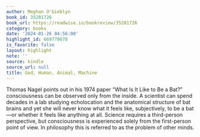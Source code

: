 ```yaml
---
author: Meghan O'Gieblyn
book_id: 35281726
book_url: https://readwise.io/bookreview/35281726
category: books
date: '2024-01-26 04:56:00'
highlight_id: 669770678
is_favorite: false
layout: highlight
note: ''
source: kindle
source_url: null
title: God, Human, Animal, Machine
---
```


Thomas Nagel points out in his 1974 paper “What Is It Like to Be a Bat?” consciousness can be observed only from the inside. A scientist can spend decades in a lab studying echolocation and the anatomical structure of bat brains and yet she will never know what it feels like, subjectively, to be a bat—or whether it feels like anything at all. Science requires a third-person perspective, but consciousness is experienced solely from the first-person point of view. In philosophy this is referred to as the problem of other minds.